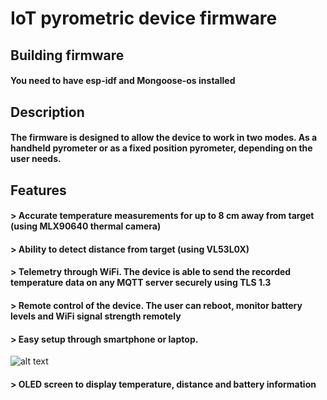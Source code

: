 # IoT pyrometric device firmware

## Building firmware
#### You need to have esp-idf and Mongoose-os installed

## Description
#### The firmware is designed to allow the device to work in two modes. As a handheld pyrometer or as a fixed position pyrometer, depending on the user needs.
## Features
#### > Accurate temperature measurements for up to 8 cm away from target (using MLX90640 thermal camera)
#### > Ability to detect distance from target (using VL53L0X) 
#### > Telemetry through WiFi. The device is able to send the recorded temperature data on any MQTT server securely using TLS 1.3
#### > Remote control of the device. The user can reboot, monitor battery levels and WiFi signal strength remotely
#### > Easy setup through smartphone or laptop.
![alt text](https://i.ibb.co/RP9c515/device-site-PNG.png)
#### > OLED screen to display temperature, distance and battery information
